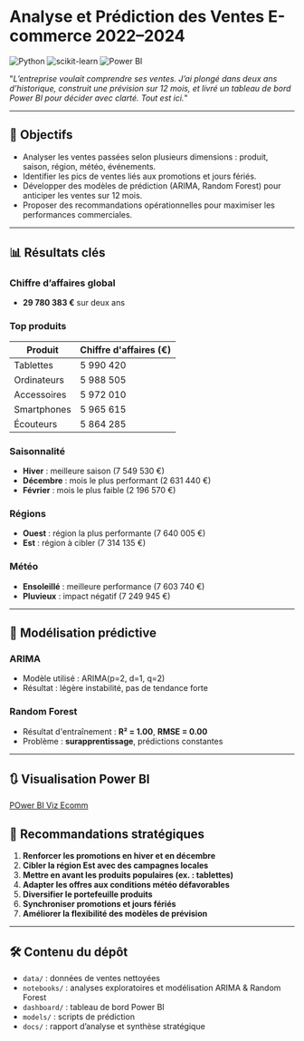 # Analyse et Prédiction des Ventes E-commerce 2022–2024

![Python](https://img.shields.io/badge/Python-3776AB?style=for-the-badge&logo=python&logoColor=white)
![scikit-learn](https://img.shields.io/badge/scikit--learn-F7931E?style=for-the-badge&logo=scikit-learn&logoColor=white)
![Power BI](https://img.shields.io/badge/Power%20BI-F2C811?style=for-the-badge&logo=power-bi&logoColor=black)

"*L’entreprise voulait comprendre ses ventes. J’ai plongé dans deux ans d’historique, construit une prévision sur 12 mois, et livré un tableau de bord Power BI pour décider avec clarté. Tout est ici.*"

---

## 🎯 Objectifs

- Analyser les ventes passées selon plusieurs dimensions : produit, saison, région, météo, événements.
- Identifier les pics de ventes liés aux promotions et jours fériés.
- Développer des modèles de prédiction (ARIMA, Random Forest) pour anticiper les ventes sur 12 mois.
- Proposer des recommandations opérationnelles pour maximiser les performances commerciales.

---

## 📊 Résultats clés

### Chiffre d’affaires global
- **29 780 383 €** sur deux ans

### Top produits
| Produit                  | Chiffre d'affaires (€) |
|--------------------------|------------------------|
| Tablettes                | 5 990 420              |
| Ordinateurs              | 5 988 505              |
| Accessoires              | 5 972 010              |
| Smartphones              | 5 965 615              |
| Écouteurs                | 5 864 285              |

### Saisonnalité
- **Hiver** : meilleure saison (7 549 530 €)
- **Décembre** : mois le plus performant (2 631 440 €)
- **Février** : mois le plus faible (2 196 570 €)

### Régions
- **Ouest** : région la plus performante (7 640 005 €)
- **Est** : région à cibler (7 314 135 €)

### Météo
- **Ensoleillé** : meilleure performance (7 603 740 €)
- **Pluvieux** : impact négatif (7 249 945 €)

---

## 🔮 Modélisation prédictive

### ARIMA
- Modèle utilisé : ARIMA(p=2, d=1, q=2)
- Résultat : légère instabilité, pas de tendance forte

### Random Forest
- Résultat d'entraînement : **R² = 1.00**, **RMSE = 0.00**
- Problème : **surapprentissage**, prédictions constantes

---

## 🔃 Visualisation Power BI

[POwer BI Viz Ecomm](./statics/ecom_bi.png)

## 🧠 Recommandations stratégiques

1. **Renforcer les promotions en hiver et en décembre**
2. **Cibler la région Est avec des campagnes locales**
3. **Mettre en avant les produits populaires (ex. : tablettes)**
4. **Adapter les offres aux conditions météo défavorables**
5. **Diversifier le portefeuille produits**
6. **Synchroniser promotions et jours fériés**
7. **Améliorer la flexibilité des modèles de prévision**

---

## 🛠️ Contenu du dépôt

- `data/` : données de ventes nettoyées
- `notebooks/` : analyses exploratoires et modélisation ARIMA & Random Forest
- `dashboard/` : tableau de bord Power BI
- `models/` : scripts de prédiction
- `docs/` : rapport d’analyse et synthèse stratégique
